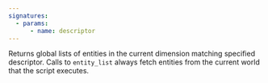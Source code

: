 ```yaml
---
signatures:
  - params:
      - name: descriptor
---
```


Returns global lists of entities in the current dimension matching specified descriptor.
Calls to `entity_list` always fetch entities from the current world that the script executes.
